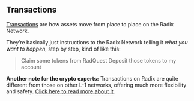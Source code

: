 ## Transactions

[Transactions](?glossaryAnchor=transactions) are how assets move from place to place on the Radix Network.

They’re basically just instructions to the Radix Network telling it _what you want to happen_, step by step, kind of like this:

> Claim some tokens from RadQuest
> Deposit those tokens to my account

**Another note for the crypto experts:** Transactions on Radix are quite different from those on other L-1 networks, offering much more flexibility and safety. [Click here to read more about it](https://www.radixdlt.com/blog/radixs-asset-oriented-transactions).